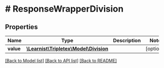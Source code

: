 # # ResponseWrapperDivision

## Properties

Name | Type | Description | Notes
------------ | ------------- | ------------- | -------------
**value** | [**\Learnist\Tripletex\Model\Division**](Division.md) |  | [optional]

[[Back to Model list]](../../README.md#models) [[Back to API list]](../../README.md#endpoints) [[Back to README]](../../README.md)
